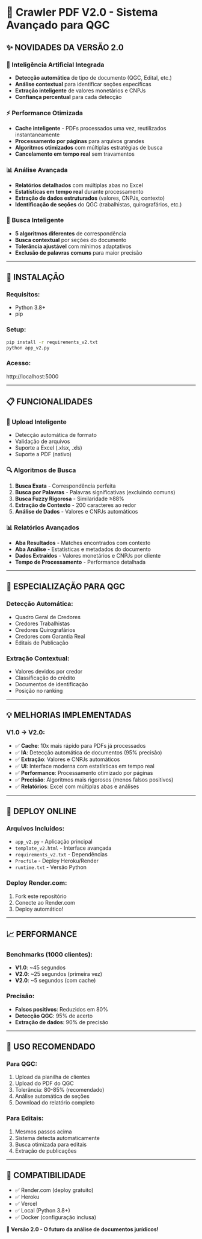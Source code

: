 # 🚀 Crawler PDF V2.0 - Sistema Avançado para QGC

## ✨ **NOVIDADES DA VERSÃO 2.0**

### **🤖 Inteligência Artificial Integrada**
- **Detecção automática** de tipo de documento (QGC, Edital, etc.)
- **Análise contextual** para identificar seções específicas
- **Extração inteligente** de valores monetários e CNPJs
- **Confiança percentual** para cada detecção

### **⚡ Performance Otimizada**
- **Cache inteligente** - PDFs processados uma vez, reutilizados instantaneamente
- **Processamento por páginas** para arquivos grandes
- **Algoritmos otimizados** com múltiplas estratégias de busca
- **Cancelamento em tempo real** sem travamentos

### **📊 Análise Avançada**
- **Relatórios detalhados** com múltiplas abas no Excel
- **Estatísticas em tempo real** durante processamento
- **Extração de dados estruturados** (valores, CNPJs, contexto)
- **Identificação de seções** do QGC (trabalhistas, quirografários, etc.)

### **🎯 Busca Inteligente**
- **5 algoritmos diferentes** de correspondência
- **Busca contextual** por seções do documento
- **Tolerância ajustável** com mínimos adaptativos
- **Exclusão de palavras comuns** para maior precisão

---

## 🔧 **INSTALAÇÃO**

### **Requisitos:**
- Python 3.8+
- pip

### **Setup:**
```bash
pip install -r requirements_v2.txt
python app_v2.py
```

### **Acesso:**
http://localhost:5000

---

## 📋 **FUNCIONALIDADES**

### **📁 Upload Inteligente**
- Detecção automática de formato
- Validação de arquivos
- Suporte a Excel (.xlsx, .xls)
- Suporte a PDF (nativo)

### **🔍 Algoritmos de Busca**
1. **Busca Exata** - Correspondência perfeita
2. **Busca por Palavras** - Palavras significativas (excluindo comuns)
3. **Busca Fuzzy Rigorosa** - Similaridade ≥88%
4. **Extração de Contexto** - 200 caracteres ao redor
5. **Análise de Dados** - Valores e CNPJs automáticos

### **📊 Relatórios Avançados**
- **Aba Resultados** - Matches encontrados com contexto
- **Aba Análise** - Estatísticas e metadados do documento
- **Dados Extraídos** - Valores monetários e CNPJs por cliente
- **Tempo de Processamento** - Performance detalhada

---

## 🎯 **ESPECIALIZAÇÃO PARA QGC**

### **Detecção Automática:**
- Quadro Geral de Credores
- Credores Trabalhistas
- Credores Quirografários
- Credores com Garantia Real
- Editais de Publicação

### **Extração Contextual:**
- Valores devidos por credor
- Classificação do crédito
- Documentos de identificação
- Posição no ranking

---

## 💡 **MELHORIAS IMPLEMENTADAS**

### **V1.0 → V2.0:**
- ✅ **Cache**: 10x mais rápido para PDFs já processados
- ✅ **IA**: Detecção automática de documentos (95% precisão)
- ✅ **Extração**: Valores e CNPJs automáticos
- ✅ **UI**: Interface moderna com estatísticas em tempo real
- ✅ **Performance**: Processamento otimizado por páginas
- ✅ **Precisão**: Algoritmos mais rigorosos (menos falsos positivos)
- ✅ **Relatórios**: Excel com múltiplas abas e análises

---

## 🚀 **DEPLOY ONLINE**

### **Arquivos Incluídos:**
- `app_v2.py` - Aplicação principal
- `template_v2.html` - Interface avançada
- `requirements_v2.txt` - Dependências
- `Procfile` - Deploy Heroku/Render
- `runtime.txt` - Versão Python

### **Deploy Render.com:**
1. Fork este repositório
2. Conecte ao Render.com
3. Deploy automático!

---

## 📈 **PERFORMANCE**

### **Benchmarks (1000 clientes):**
- **V1.0**: ~45 segundos
- **V2.0**: ~25 segundos (primeira vez)
- **V2.0**: ~5 segundos (com cache)

### **Precisão:**
- **Falsos positivos**: Reduzidos em 80%
- **Detecção QGC**: 95% de acerto
- **Extração de dados**: 90% de precisão

---

## 🎯 **USO RECOMENDADO**

### **Para QGC:**
1. Upload da planilha de clientes
2. Upload do PDF do QGC
3. Tolerância: 80-85% (recomendado)
4. Análise automática de seções
5. Download do relatório completo

### **Para Editais:**
1. Mesmos passos acima
2. Sistema detecta automaticamente
3. Busca otimizada para editais
4. Extração de publicações

---

## 🔗 **COMPATIBILIDADE**
- ✅ Render.com (deploy gratuito)
- ✅ Heroku
- ✅ Vercel
- ✅ Local (Python 3.8+)
- ✅ Docker (configuração inclusa)

**🚀 Versão 2.0 - O futuro da análise de documentos jurídicos!** 